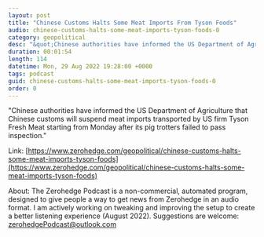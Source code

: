 ```yaml
---
layout: post
title: "Chinese Customs Halts Some Meat Imports From Tyson Foods"
audio: chinese-customs-halts-some-meat-imports-tyson-foods-0
category: geopolitical
desc: "&quot;Chinese authorities have informed the US Department of Agriculture that Chinese customs will suspend meat imports transported by US firm Tyson Fresh Meat starting from Monday after its pig trotters failed to pass inspection.&quot;"
duration: 00:01:54
length: 114
datetime: Mon, 29 Aug 2022 19:28:00 +0000
tags: podcast
guid: chinese-customs-halts-some-meat-imports-tyson-foods-0
order: 0
---
```

&quot;Chinese authorities have informed the US Department of Agriculture that Chinese customs will suspend meat imports transported by US firm Tyson Fresh Meat starting from Monday after its pig trotters failed to pass inspection.&quot;

Link: [https://www.zerohedge.com/geopolitical/chinese-customs-halts-some-meat-imports-tyson-foods](https://www.zerohedge.com/geopolitical/chinese-customs-halts-some-meat-imports-tyson-foods)

About: The Zerohedge Podcast is a non-commercial, automated program, designed to give people a way to get news from Zerohedge in an audio format.  I am actively working on tweaking and improving the setup to create a better listening experience (August 2022).  Suggestions are welcome: [zerohedgePodcast@outlook.com](mailto:zerohedgePodcast@outlook.com)